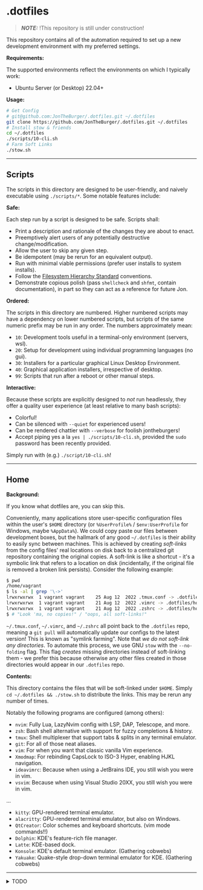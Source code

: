 .dotfiles
=========

> **_NOTE:_** !This repository is still under construction!

This repository contains all of the automation required to set up a new
development environment with my preferred settings.

**Requirements:**

The supported environments reflect the environments on which I typically work:

- Ubuntu Server (or Desktop) 22.04+

**Usage:**

```bash
# Get Config
# git@github.com:JonTheBurger/.dotfiles.git ~/.dotfiles
git clone https://github.com/JonTheBurger/.dotfiles.git ~/.dotfiles
# Install stow & friends
cd ~/.dotfiles
./scripts/10-cli.sh
# Farm Soft Links
./stow.sh
```

--------------------------------------------------------------------------------

Scripts
-------

The scripts in this directory are designed to be user-friendly, and naively
executable using `./scripts/*`. Some notable features include:

**Safe:**

Each step run by a script is designed to be safe. Scripts shall:

- Print a description and rationale of the changes they are about to enact.
- Preemptively alert users of any potentially destructive change/modification.
- Allow the user to skip any given step.
- Be idempotent (may be rerun for an equivalent output).
- Run with minimal viable permissions (prefer user installs to system installs).
- Follow the [Filesystem Hierarchy Standard] conventions.
- Demonstrate copious polish (pass `shellcheck` and `shfmt`, contain
  documentation), in part so they can act as a reference for future Jon.

**Ordered:**

The scripts in this directory are numbered. Higher numbered scripts may have a
dependency on lower numbered scripts, but scripts of the same numeric prefix
may be run in any order. The numbers approximately mean:

- `10`: Development tools useful in a terminal-only environment (servers, wsl).
- `20`: Setup for development using individual programming languages (no gui).
- `30`: Installers for a particular graphical Linux Desktop Environment.
- `40`: Graphical application installers, irrespective of desktop.
- `99`: Scripts that run after a reboot or other manual steps.

**Interactive:**

Because these scripts are explicitly designed to _not_ run headlessly, they
offer a quality user experience (at least relative to many bash scripts):

- Colorful!
- Can be silenced with `--quiet` for experienced users!
- Can be rendered chattier with `--verbose` for foolish jontheburgers!
- Accept piping yes a la `yes | ./scripts/10-cli.sh`, provided the `sudo`
  password has been recently provided.

Simply run with (e.g.) `./script/10-cli.sh`!

--------------------------------------------------------------------------------

Home
----

**Background:**

If you know what dotfiles are, you can skip this.

Conveniently, many applications store user-specific configuration files within
the user's `$HOME` directory (or `%UserProfile%` / `$env:UserProfile` for
Windows, maybe `%AppData%`). We could copy paste our files between development
boxes, but the hallmark of any good `~/.dotfiles` is their ability to easily
sync between machines. This is achieved by creating _soft-links_ from the
config files' real locations on disk back to a centralized git repository
containing the original copies. A soft-link is like a shortcut - it's a
symbolic link that refers to a location on disk (incidentally, if the original
file is removed a broken link persists). Consider the following example:

```bash
$ pwd
/home/vagrant
$ ls -al | grep '\->'
lrwxrwxrwx  1 vagrant vagrant    25 Aug 12  2022 .tmux.conf -> .dotfiles/home/.tmux.conf
lrwxrwxrwx  1 vagrant vagrant    21 Aug 12  2022 .vimrc -> .dotfiles/home/.vimrc
lrwxrwxrwx  1 vagrant vagrant    21 Aug 12  2022 .zshrc -> .dotfiles/home/.zshrc
$ # "Look 'ma, no copies!" / "oops, all soft-links!"
```

`~/.tmux.conf`, `~/.vimrc`, and `~/.zshrc` all point back to the `.dotfiles`
repo, meaning a `git pull` will automatically update our configs to the latest
version! This is known as "symlink farming". Note that _we do not soft-link any
directories_. To automate this process, we use GNU `stow` with the
`--no-folding` flag. This flag _creates_ missing directories instead of
soft-linking them - we prefer this because otherwise any other files created in
those directories would appear in our `.dotfiles` repo.

**Contents:**

This directory contains the files that will be soft-linked under `$HOME`. Simply
`cd ~/.dotfiles && ./stow.sh` to distribute the links. This may be rerun any
number of times.

Notably the following programs are configured (among others):

- `nvim`: Fully Lua, LazyNvim config with LSP, DAP, Telescope, and more.
- `zsh`: Bash shell alternative with support for fuzzy completions & history.
- `tmux`: Shell multiplexer that support tabs & splits in any terminal emulator.
- `git`: For all of those neat aliases.
- `vim`: For when you want that classic vanilla Vim experience.
- `Xmodmap`: For rebinding CapsLock to ISO-3 Hyper, enabling HJKL navigation.
- `ideavimrc`: Because when using a JetBrains IDE, you still wish you were in vim.
- `vsvim`: Because when using Visual Studio 20XX, you still wish you were in vim.

...

- `kitty`: GPU-rendered terminal emulator.
- `alacritty`: GPU-rendered terminal emulator, but also on Windows.
- `QtCreator`: Color schemes and keyboard shortcuts. (vim mode commands!!)
- `Dolphin`: KDE's feature-rich file manager.
- `Latte`: KDE-based dock.
- `Konsole`: KDE's default terminal emulator. (Gathering cobwebs)
- `Yakuake`: Quake-style drop-down terminal emulator for KDE. (Gathering cobwebs)

--------------------------------------------------------------------------------

[Filesystem Hierarchy Standard]: https://refspecs.linuxfoundation.org/FHS_3.0/fhs/index.html

<details>
<summary markdown="span">TODO</summary>

- local::install_fonts()
- local::install_quake_term()
- updatedb exclude /mnt & /media
- neocmake
- if grep -q xmodmap "~/.profile"; then echo "xmodmap ~/.Xmodmap" >> "~/.profile" fi
- vim commentary bash #

</details>

